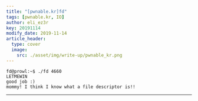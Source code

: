 ```yaml
---
title: "[pwnable.kr]fd"
tags: [pwnable.kr, IO]
author: eli_ez3r
key: 20191114
modify_date: 2019-11-14
article_header:
  type: cover
  image:
    src: ./asset/img/write-up/pwnable_kr.png
---
```






`````
fd@prowl:~$ ./fd 4660
LETMEWIN
good job :)
mommy! I think I know what a file descriptor is!!
`````

-----
